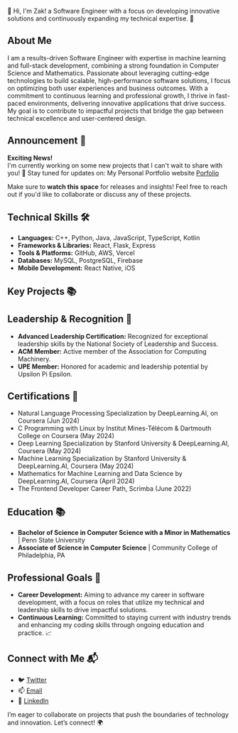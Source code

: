 👋 Hi, I'm Zak! a Software Engineer with a focus on developing innovative solutions and continuously expanding my technical expertise. 🚀

## About Me
I am a results-driven Software Engineer with expertise in machine learning and full-stack development, combining a strong foundation in Computer Science and Mathematics. Passionate about leveraging cutting-edge technologies to build scalable, high-performance software solutions, I focus on optimizing both user experiences and business outcomes. With a commitment to continuous learning and professional growth, I thrive in fast-paced environments, delivering innovative applications that drive success. My goal is to contribute to impactful projects that bridge the gap between technical excellence and user-centered design.

## Announcement 📢

**Exciting News!**  
I'm currently working on some new projects that I can't wait to share with you! 🚀 Stay tuned for updates on:
My Personal Portfolio website [Porfolio](https://codemon.io)

<!---- A cutting-edge machine learning project focusing on **Natural Language Processing (NLP)** and **AI-driven applications**.
- An open-source **full-stack application** aimed at streamlining project management workflows.
- Upcoming **blog posts** and tutorials to help fellow developers master **ML algorithms**, **React development**, and more. -->

Make sure to **watch this space** for releases and insights! Feel free to reach out if you'd like to collaborate or discuss any of these projects.


## Technical Skills 🛠️
- **Languages:** C++, Python, Java, JavaScript, TypeScript, Kotlin
- **Frameworks & Libraries:** React, Flask, Express
- **Tools & Platforms:** GitHub, AWS, Vercel
- **Databases:** MySQL, PostgreSQL, Firebase
- **Mobile Development:** React Native, iOS

## Key Projects 📚
<!--- - **[Coming Soon – Stay tuned for exciting projects!](#):** Working on innovative solutions that leverage my skills and knowledge. -->
<!--- **[Previous Work & Contributions](#):** Explore my past projects and contributions to the tech community. -->
<!-------------- Frontend ---------------->
<!-------------- Backend  ---------------->
<!-------------  Machine learning -------->
<!-------------- AI ---------------->
<!-------------- Data Engineering ---------------->

<!--You can view more [here](https://github.com/levisstrauss).-->

## Leadership & Recognition 🌟
- **Advanced Leadership Certification:** Recognized for exceptional leadership skills by the National Society of Leadership and Success.
- **ACM Member:** Active member of the Association for Computing Machinery.
- **UPE Member:** Honored for academic and leadership potential by Upsilon Pi Epsilon.

## Certifications 🏅 
- Natural Language Processing Specialization by DeepLearning.AI, on Coursera (Jun 2024)
- C Programming with Linux by Institut Mines-Télécom & Dartmouth College on Coursera (May 2024)
- Deep Learning Specialization by Stanford University & DeepLearning.AI, Coursera (May 2024)
- Machine Learning Specialization by Stanford University & DeepLearning.AI, Coursera (May 2024)
- Mathematics for Machine Learning and Data Science by DeepLearning.AI, Coursera (April 2024)
- The Frontend Developer Career Path, Scrimba (June 2022)

## Education 📚 
- **Bachelor of Science in Computer Science with a Minor in Mathematics** | Penn State University
- **Associate of Science in Computer Science** | Community College of Philadelphia, PA

## Professional Goals 🚀
- **Career Development:** Aiming to advance my career in software development, with a focus on roles that utilize my technical and leadership skills to drive impactful solutions.
- **Continuous Learning:** Committed to staying current with industry trends and enhancing my coding skills through ongoing education and practice. 📈

## Connect with Me 📬
- 🐦 [Twitter](https://x.com/codemon2024)
- 📫 [Email](mailto:levisstrauss11@yahoo.com)
- 🔗 [LinkedIn](https://www.linkedin.com/in/codemon)

I’m eager to collaborate on projects that push the boundaries of technology and innovation. Let’s connect! 🌍
